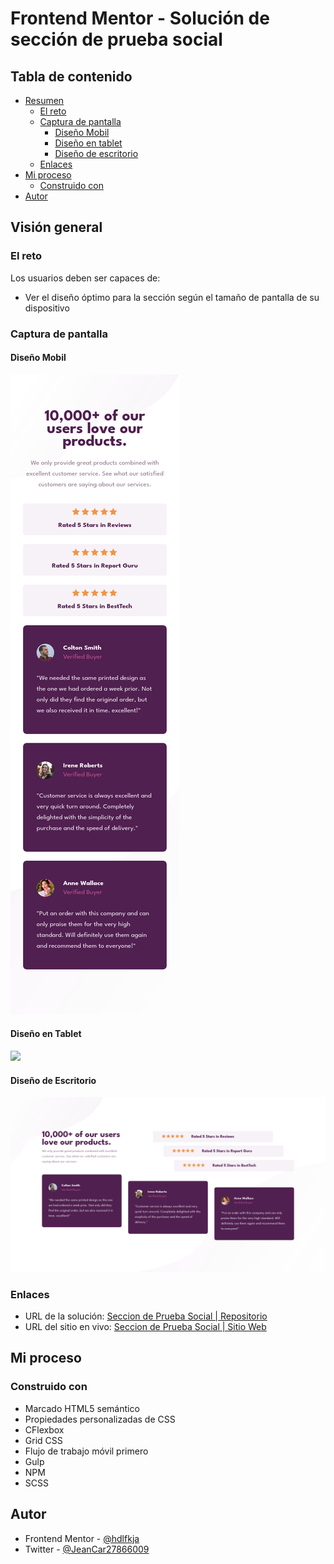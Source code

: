 # Frontend Mentor - Solución de sección de prueba social

## Tabla de contenido

- [Resumen](#resumen)
  - [El reto](#el-reto)
  - [Captura de pantalla](#captura-de-pantalla)
    - [Diseño Mobil](#diseño-mobil)
    - [Diseño en tablet](#diseño-en-tablet)
    - [Diseño de escritorio](#diseño-de-escritorio)
  - [Enlaces](#enlaces)
- [Mi proceso](#mi-proceso)
  - [Construido con](#construido-con)
- [Autor](#autor)

## Visión general

### El reto

Los usuarios deben ser capaces de:

- Ver el diseño óptimo para la sección según el tamaño de pantalla de su dispositivo

### Captura de pantalla

#### Diseño Mobil

![](./Dise%C3%B1o-Mobil.png)

#### Diseño en Tablet
![](./Dise%C3%B1o-Tablet.png)

#### Diseño de Escritorio

![](./Dise%C3%B1o-Escritorio.png)

### Enlaces

- URL de la solución: [Seccion de Prueba Social | Repositorio](https://github.com/hdlfkja/seccion-de-prueba-social)
- URL del sitio en vivo: [Seccion de Prueba Social | Sitio Web](https://seccion-de-prueba-social.netlify.app/)

## Mi proceso

### Construido con

- Marcado HTML5 semántico
- Propiedades personalizadas de CSS
- CFlexbox
- Grid CSS
- Flujo de trabajo móvil primero
- Gulp
- NPM
- SCSS

## Autor

- Frontend Mentor - [@hdlfkja](https://www.frontendmentor.io/profile/hdlfkja)
- Twitter - [@JeanCar27866009](https://twitter.com/JeanCar27866009)
